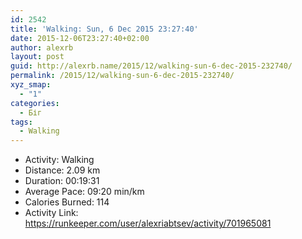 ```yaml
---
id: 2542
title: 'Walking: Sun, 6 Dec 2015 23:27:40'
date: 2015-12-06T23:27:40+02:00
author: alexrb
layout: post
guid: http://alexrb.name/2015/12/walking-sun-6-dec-2015-232740/
permalink: /2015/12/walking-sun-6-dec-2015-232740/
xyz_smap:
  - "1"
categories:
  - Біг
tags:
  - Walking
---
```

<ul class="rk-list">
  <li class="rk-activity">
    Activity: Walking
  </li>
  <li class="rk-distance">
    Distance: 2.09 km
  </li>
  <li class="rk-duration">
    Duration: 00:19:31
  </li>
  <li class="rk-avg-pace">
    Average Pace: 09:20 min/km
  </li>
  <li class="rk-calories">
    Calories Burned: 114
  </li>
  <li class="rk-activity-link">
    Activity Link: <a href="https://runkeeper.com/user/alexriabtsev/activity/701965081">https://runkeeper.com/user/alexriabtsev/activity/701965081</a>
  </li>
</ul>